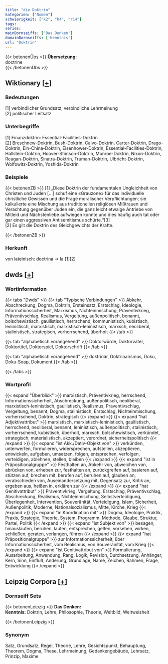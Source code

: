 ```yaml
---
title: "die Doktrin"
kategorien: ["Nomen"]
schwierigkeit: ["k2", "h4", "r14"]
tags:
series:
mainDornseiffs: ['Das Denken']
domainDornseiffs: ['Kenntnis']
url: "Doktrin"
---
```


{{< betonenÜbs >}}
**Übersetzung:**  
doctrine  
{{< /betonenÜbs >}}

## Wiktionary [[+](https://de.wiktionary.org/wiki/Doktrin)]

### Bedeutungen
[1] verbindlicher Grundsatz, verbindliche Lehrmeinung  
[2] politischer Leitsatz  

### Unterbegriffe
[1] Finanzdoktrin: Essential-Facilities-Doktrin  
[2] Breschnew-Doktrin, Bush-Doktrin, Calvo-Doktrin, Carter-Doktrin, Drago-Doktrin, Ein-China-Doktrin, Eisenhower-Doktrin, Essential-Facilities-Doktrin, Hallstein-Doktrin, Hoover-Stimson-Doktrin, Monroe-Doktrin, Nixon-Doktrin, Reagan-Doktrin, Sinatra-Doktrin, Truman-Doktrin, Ulbricht-Doktrin, Wolfowitz-Doktrin, Yoshida-Doktrin  

### Beispiele
{{< betonenZB >}}
[1] „Diese Doktrin der fundamentalen Ungleichheit von Christen und Juden […] schuf eine «Grauzone» für das individuelle christliche Gewissen und die Frage moralischer Verpflichtungen; sie kalkulierte eine Mischung aus traditionellen religiösen Mißtrauen und Verachtung gegenüber Juden ein, die ganz leicht etwaige Antriebe von Mitleid und Nächstenliebe aufwiegen konnte und dies häufig auch tat oder gar einen aggressiven Antisemitismus schürte.“[3]  
[2] Es gilt die Doktrin des Gleichgewichts der Kräfte.  

{{< /betonenZB >}}
### Herkunft
von lateinisch: doctrina → la [1][2]  



## dwds [[+](https://www.dwds.de/wb/Doktrin)]

### Wortinformation
{{< tabs "Dwds" >}}
{{< tab "Typische Verbindungen" >}}
Abkehr, Abschreckung, Dogma, Doktrin, Ersteinsatz, Erstschlag, Ideologie, Informationssicherheit, Marxismus, Nichteinmischung, Präventivkrieg, Präventivschlag, Realismus, Vergeltung, außenpolitisch, benannt, bolschewistisch, gaullistisch, herrschend, kommunistisch, kubistisch, leninistisch, marxistisch, marxistisch-leninistisch, marxsch, neoliberal, stalinistisch, strategisch, vorherrschend, überholt
{{< /tab >}}

{{< tab "alphabetisch vorangehend" >}}
Doktorwürde, Doktorvater, Doktortitel, Doktorspiel, Doktorschrift
{{< /tab >}}

{{< tab "alphabetisch vorangehend" >}}
doktrinär, Doktrinarismus, Doku, Doku-Soap, Dokument
{{< /tab >}}

{{< /tabs >}}

### Wortprofil
{{< expand "Überblick" >}} marxistisch, Präventivkrieg, herrschend, Informationssicherheit, Abschreckung, außenpolitisch, neoliberal, marxistisch-leninistisch, gaullistisch, Realismus, Präventivschlag, Vergeltung, benannt, Dogma, stalinistisch, Erstschlag, Nichteinmischung, vorherrschend, Doktrin, strategisch {{< /expand >}}
{{< expand "hat Adjektivattribut" >}} marxistisch, marxistisch-leninistisch, gaullistisch, herrschend, neoliberal, benannt, leninistisch, außenpolitisch, stalinistisch, vorherrschend, kubistisch, überholt, marxsch, bolschewistisch, verkündet, strategisch, materialistisch, akzeptiert, verordnet, sicherheitspolitisch {{< /expand >}}
{{< expand "ist Akk./Dativ-Objekt von" >}} verkünden, unterwerfen, formulieren, widersprechen, aufstellen, akzeptieren, entwickeln, aufgeben, umsetzen, folgen, entsprechen, verfolgen, verteidigen, ablehnen, stellen, bleiben {{< /expand >}}
{{< expand "ist in Präpositionalgruppe" >}} Festhalten an, Abkehr von, abweichen von, abrücken von, erheben zur, festhalten an, zurückgreifen auf, basieren auf, stützen auf, brechen mit, berufen auf, beruhen auf, glauben an, verabschieden von, Auseinandersetzung mit, Gegensatz zur, Kritik an, ergeben aus, heißen in, erklären zur {{< /expand >}}
{{< expand "hat Genitivattribut" >}} Präventivkrieg, Vergeltung, Erstschlag, Präventivschlag, Abschreckung, Realismus, Nichteinmischung, Selbstverteidigung, Überlegenheit, Intervention, Souveränität, Verteidigung, Islam, Sicherheit, Außenpolitik, Moderne, Nationalsozialismus, Mitte, Kirche, Krieg {{< /expand >}}
{{< expand "in Koordination mit" >}} Dogma, Ideologie, Praktik, Praxis, Strategie, Theorie, System, Programm, Methode, Glaube, Struktur, Partei, Politik {{< /expand >}}
{{< expand "ist Subjekt von" >}} besagen, hinauslaufen, beruhen, lauten, entsprechen, gelten, vorsehen, wirken, schließen, geraten, verlangen, führen {{< /expand >}}
{{< expand "hat Präpositionalgruppe" >}} zur Informationssicherheit, über Informationssicherheit, vom Realismus, von Souveränität, vom Krieg {{< /expand >}}
{{< expand "ist Genitivattribut von" >}} Formulierung, Ausarbeitung, Anwendung, Rang, Logik, Revision, Durchsetzung, Anhänger, Kern, Sinn, Einfluß, Änderung, Grundlage, Name, Zeichen, Rahmen, Frage, Entwicklung {{< /expand >}}

## Leipzig Corpora [[+](https://corpora.uni-leipzig.de/en/res?word=Doktrin&corpusId=deu_newscrawl-public_2018)]

### Dornseiff Sets
{{< betonenLeipzig >}}
**Das Denken:**  
**Kenntnis:** Doktrin, Lehre, Philosophie, Theorie, Weltbild, Weltweisheit  

{{< /betonenLeipzig >}}

### Synonym
Satz, Grundsatz, Regel, Theorie, Lehre, Gesichtspunkt, Behauptung, Theorem, Dogma, These, Lehrmeinung, Gedankengebäude, Lehrsatz, Prinzip, Maxime

